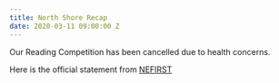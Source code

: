 ```yaml
---
title: North Shore Recap
date: 2020-03-11 09:00:00 Z
---
```


Our Reading Competition has been cancelled due to health concerns. 

Here is the official statement from [NEFIRST](https://nefirst.org/2020/03/ne-first-covid-19-preparation/)